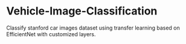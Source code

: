 # Vehicle-Image-Classification

Classify stanford car images dataset using transfer learning based on EfficientNet with customized layers.  
